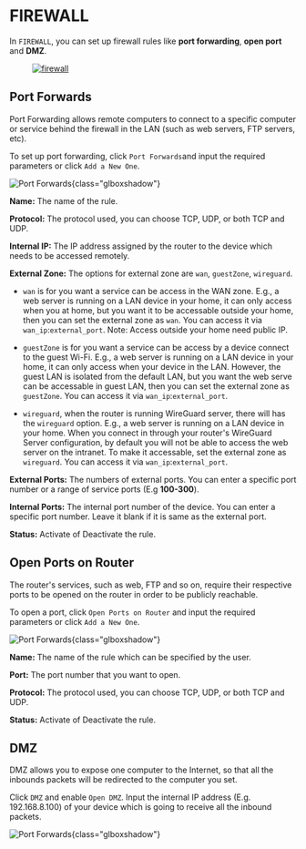 # FIREWALL

In `FIREWALL`, you can set up firewall rules like **port forwarding**, **open port** and **DMZ**.

<div class="gl-lightbox" itemscope itemtype="http://schema.org/ImageGallery">
  <figure itemprop="associatedMedia" itemscope itemtype="http://schema.org/ImageObject">
    <a href="https://static.gl-inet.com/docs/en/3/setup/gl-ax1800/firewall/firewall_page.png" itemprop="contentUrl" data-size="1261x363">
      <img src="https://static.gl-inet.com/docs/en/3/setup/gl-ax1800/firewall/firewall_page.png" itemprop="thumbnail" alt="firewall" class="glboxshadow">
    </a>
  </figure>
</div>

## Port Forwards

Port Forwarding allows remote computers to connect to a specific computer or service behind the firewall in the LAN (such as web servers, FTP servers, etc).

To set up port forwarding, click `Port Forwards`and input the required parameters or click `Add a New One`.

![Port Forwards](https://static.gl-inet.com/docs/en/3/setup/gl-ax1800/firewall/port_forwards.png){class="glboxshadow"}

**Name:** The name of the rule.

**Protocol:** The protocol used, you can choose TCP, UDP, or both TCP and UDP.

**Internal IP:** The IP address assigned by the router to the device which needs to be accessed remotely.

**External Zone:** The options for external zone are `wan`, `guestZone`, `wireguard`.

* `wan` is for you want a service can be access in the WAN zone. E.g., a web server is running on a LAN device in your home, it can only access when you at home, but you want it to be accessable outside your home, then you can set the external zone as `wan`.
You can access it via `wan_ip`:`external_port`. Note: Access outside your home need public IP.

* `guestZone` is for you want a service can be access by a device connect to the guest Wi-Fi. E.g., a web server is running on a LAN device in your home, it can only access when your device in the LAN. However, the guest LAN is isolated from the default LAN, but you want the web serve can be accessable in guest LAN, then you can set the external zone as `guestZone`. You can access it via `wan_ip`:`external_port`. 

* `wireguard`, when the router is running WireGuard server, there will has the `wireguard` option. E.g., a web server is running on a LAN device in your home. When you connect in through your router's WireGuard Server configuration, by default you will not be able to access the web server on the intranet. To make it accessable, set the external zone as `wireguard`. You can access it via `wan_ip`:`external_port`.

**External Ports:** The numbers of external ports. You can enter a specific port number or a range of service ports (E.g **100-300**).

**Internal Ports:** The internal port number of the device. You can enter a specific port number. Leave it blank if it is same as the external port.

**Status:** Activate of Deactivate the rule.

## Open Ports on Router

The router's services, such as web, FTP and so on, require their respective ports to be opened on the router in order to be publicly reachable.

To open a port, click `Open Ports on Router` and input the required parameters or click `Add a New One`.

![Port Forwards](https://static.gl-inet.com/docs/en/3/setup/gl-ax1800/firewall/open_port.png){class="glboxshadow"}

**Name:** The name of the rule which can be specified by the user.

**Port:** The port number that you want to open.

**Protocol:** The protocol used, you can choose TCP, UDP, or both TCP and UDP.

**Status:** Activate of Deactivate the rule.

## DMZ

DMZ allows you to expose one computer to the Internet, so that all the inbounds packets will be redirected to the computer you set.

Click `DMZ` and enable `Open DMZ`. Input the internal IP address (E.g. 192.168.8.100) of your device which is going to receive all the inbound packets.

![Port Forwards](https://static.gl-inet.com/docs/en/3/setup/gl-ax1800/firewall/dmz.png){class="glboxshadow"}

